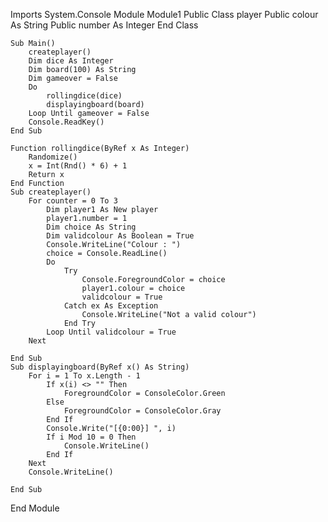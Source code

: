 Imports System.Console
Module Module1
    Public Class player
        Public colour As String
        Public number As Integer
    End Class

    Sub Main()
        createplayer()
        Dim dice As Integer
        Dim board(100) As String
        Dim gameover = False
        Do
            rollingdice(dice)
            displayingboard(board)
        Loop Until gameover = False
        Console.ReadKey()
    End Sub

    Function rollingdice(ByRef x As Integer)
        Randomize()
        x = Int(Rnd() * 6) + 1
        Return x
    End Function
    Sub createplayer()
        For counter = 0 To 3
            Dim player1 As New player
            player1.number = 1
            Dim choice As String
            Dim validcolour As Boolean = True
            Console.WriteLine("Colour : ")
            choice = Console.ReadLine()
            Do
                Try
                    Console.ForegroundColor = choice
                    player1.colour = choice
                    validcolour = True
                Catch ex As Exception
                    Console.WriteLine("Not a valid colour")
                End Try
            Loop Until validcolour = True
        Next

    End Sub
    Sub displayingboard(ByRef x() As String)
        For i = 1 To x.Length - 1
            If x(i) <> "" Then
                ForegroundColor = ConsoleColor.Green
            Else
                ForegroundColor = ConsoleColor.Gray
            End If
            Console.Write("[{0:00}] ", i)
            If i Mod 10 = 0 Then
                Console.WriteLine()
            End If
        Next
        Console.WriteLine()

    End Sub

End Module

